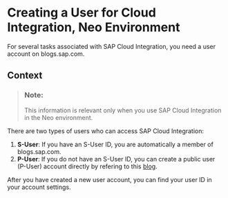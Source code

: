 <!-- loiof489d66b6edc4eb682e65076e0d873f8 -->

# Creating a User for Cloud Integration, Neo Environment

For several tasks associated with SAP Cloud Integration, you need a user account on blogs.sap.com.



## Context

> ### Note:  
> This information is relevant only when you use SAP Cloud Integration in the Neo environment.

There are two types of users who can access SAP Cloud Integration:

1.  **S-User**: If you have an S-User ID, you are automatically a member of blogs.sap.com.
2.  **P-User**: If you do not have an S-User ID, you can create a public user \(P-User\) account directly by refering to this [blog](https://blogs.sap.com/2018/08/17/creating-a-technical-user-for-cloud-platform-integration/).

After you have created a new user account, you can find your user ID in your account settings.

